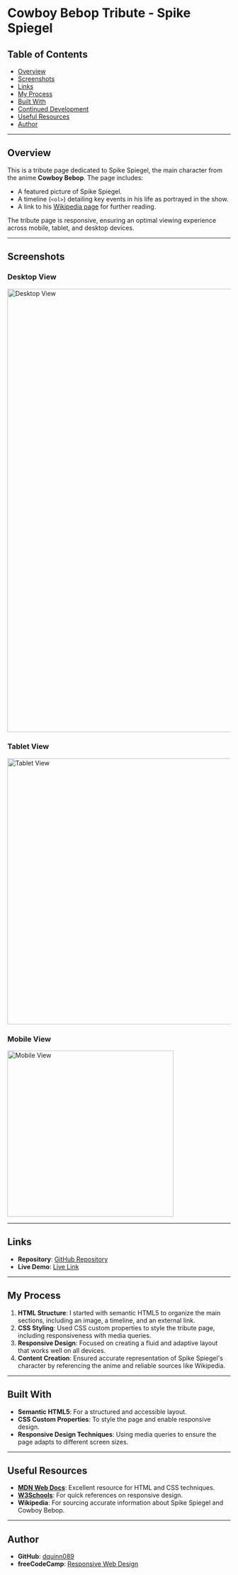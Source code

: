 # Cowboy Bebop Tribute - Spike Spiegel

## Table of Contents

- [Overview](#overview)
- [Screenshots](#screenshots)
- [Links](#links)
- [My Process](#my-process)
- [Built With](#built-with)
- [Continued Development](#continued-development)
- [Useful Resources](#useful-resources)
- [Author](#author)

---

## Overview

This is a tribute page dedicated to Spike Spiegel, the main character from the anime **Cowboy Bebop**. The page includes:

- A featured picture of Spike Spiegel.
- A timeline (`<ol>`) detailing key events in his life as portrayed in the show.
- A link to his [Wikipedia page](https://en.wikipedia.org/wiki/Spike_Spiegel) for further reading.

The tribute page is responsive, ensuring an optimal viewing experience across mobile, tablet, and desktop devices.

---

## Screenshots

### Desktop View

<img src="images/screenshot-desktop.png" alt="Desktop View" width="1000">

### Tablet View

<img src="images/screenshot-tablet.png" alt="Tablet View" width="600">

### Mobile View

<img src="images/screenshot-mobile.png" alt="Mobile View" width="375">

---

## Links

- **Repository**: [GitHub Repository](https://github.com/dquinn089/fcc-tribute-page)
- **Live Demo**: [Live Link](https://dquinn089.github.io/fcc-tribute-page/)

---

## My Process

1. **HTML Structure**: I started with semantic HTML5 to organize the main sections, including an image, a timeline, and an external link.
2. **CSS Styling**: Used CSS custom properties to style the tribute page, including responsiveness with media queries.
3. **Responsive Design**: Focused on creating a fluid and adaptive layout that works well on all devices.
4. **Content Creation**: Ensured accurate representation of Spike Spiegel's character by referencing the anime and reliable sources like Wikipedia.

---

## Built With

- **Semantic HTML5**: For a structured and accessible layout.
- **CSS Custom Properties**: To style the page and enable responsive design.
- **Responsive Design Techniques**: Using media queries to ensure the page adapts to different screen sizes.

---

## Useful Resources

- **[MDN Web Docs](https://developer.mozilla.org/)**: Excellent resource for HTML and CSS techniques.
- **[W3Schools](https://www.w3schools.com/)**: For quick references on responsive design.
- **Wikipedia**: For sourcing accurate information about Spike Spiegel and Cowboy Bebop.

---

## Author

- **GitHub**: [dquinn089](https://github.com/dquinn089)
- **freeCodeCamp**: [Responsive Web Design](https://www.freecodecamp.org/learn/2022/responsive-web-design/)

